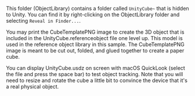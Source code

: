 This folder (ObjectLibrary) contains a folder called `UnityCube~` that is hidden to Unity. You can find it by right-clicking on the ObjectLibrary folder and selecting `Reveal in Finder...`.

You may print the CubeTemplatePNG image to create the 3D object that is included in the UnityCube.referenceobject file one level up.  This model is used in the reference object library in this sample. The CubeTemplatePNG image is meant to be cut out, folded, and glued together to create a paper cube.

You can display UnityCube.usdz on screen with macOS QuickLook (select the file and press the space bar) to test object tracking. Note that you will need to resize and rotate the cube a little bit to convince the device that it's a real physical object.
